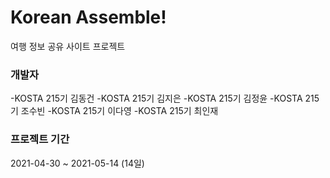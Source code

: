 # Korean Assemble!
여행 정보 공유 사이트 프로젝트

### 개발자
-KOSTA 215기 김동건
-KOSTA 215기 김지은
-KOSTA 215기 김정윤
-KOSTA 215기 조수빈
-KOSTA 215기 이다영
-KOSTA 215기 최인재

### 프로젝트 기간
2021-04-30 ~ 2021-05-14 (14일)
